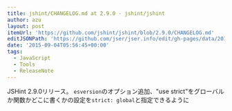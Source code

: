 ```yaml
---
title: jshint/CHANGELOG.md at 2.9.0 · jshint/jshint
author: azu
layout: post
itemUrl: 'https://github.com/jshint/jshint/blob/2.9.0/CHANGELOG.md'
editJSONPath: 'https://github.com/jser/jser.info/edit/gh-pages/data/2015/09/index.json'
date: '2015-09-04T05:56:45+00:00'
tags:
  - JavaScript
  - Tools
  - ReleaseNote
---
```

JSHint 2.9.0リリース。
`esversion`のオプション追加、"use strict"をグローバルか関数かどこに書くかの設定を`strict: global`と指定できるように
